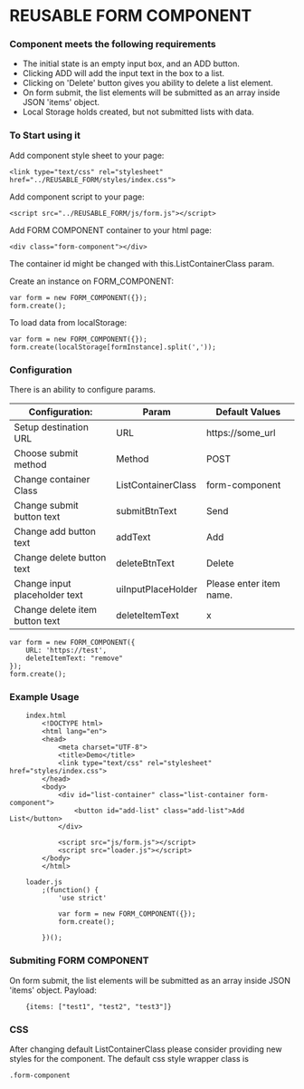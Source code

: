 # REUSABLE FORM COMPONENT

### Component meets the following requirements

- The initial state is an empty input box, and an ADD button.
- Clicking ADD will add the input text in the box to a list.
- Clicking on 'Delete' button gives you ability to delete a list element.
- On form submit, the list elements will be submitted as an array inside JSON 'items' object.
- Local Storage holds created, but not submitted lists with data.

### To Start using it

Add component style sheet to your page:
```
<link type="text/css" rel="stylesheet" href="../REUSABLE_FORM/styles/index.css">
```
Add component script to your page:
```
<script src="../REUSABLE_FORM/js/form.js"></script>
```
Add FORM COMPONENT container to your html page:
```
<div class="form-component"></div>
```
The container id might be changed with this.ListContainerClass param.

Create an instance on FORM_COMPONENT:
```
var form = new FORM_COMPONENT({});
form.create();
```

To load data from localStorage:
```
var form = new FORM_COMPONENT({});
form.create(localStorage[formInstance].split(','));
```

### Configuration

There is an ability to configure params.

Configuration:                 | Param                |Default Values
-------------------------------|----------------------|----------------
Setup destination URL          | URL                  |https://some_url
Choose submit method           | Method               |POST
Change container Class         | ListContainerClass   |form-component
Change submit button text      | submitBtnText        |Send
Change add button text         | addText              |Add
Change delete button text      | deleteBtnText        |Delete
Change input placeholder text  | uiInputPlaceHolder   |Please enter item name.
Change delete item button text | deleteItemText       |x


```
var form = new FORM_COMPONENT({
    URL: 'https://test',
    deleteItemText: "remove"
});
form.create();
```

### Example Usage
```
    index.html
        <!DOCTYPE html>
        <html lang="en">
        <head>
            <meta charset="UTF-8">
            <title>Demo</title>
            <link type="text/css" rel="stylesheet" href="styles/index.css">
        </head>
        <body>
            <div id="list-container" class="list-container form-component">
                <button id="add-list" class="add-list">Add List</button>
            </div>

            <script src="js/form.js"></script>
            <script src="loader.js"></script>
        </body>
        </html>
```
```
    loader.js
        ;(function() {
            'use strict'

            var form = new FORM_COMPONENT({});
            form.create();

        })();
```

### Submiting FORM COMPONENT

On form submit, the list elements will be submitted as an array inside JSON 'items' object.
Payload:

        {items: ["test1", "test2", "test3"]}
### CSS

After changing default ListContainerClass please consider providing new styles for the component.
The default css style wrapper class is
```
.form-component
```